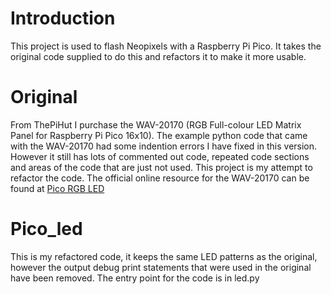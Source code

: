 # Introduction
This project is used to flash Neopixels with a Raspberry Pi Pico. It takes the original code supplied to do this and refactors it to make it more usable.
# Original
From ThePiHut I purchase the  WAV-20170 (RGB Full-colour LED Matrix Panel for Raspberry Pi Pico 16x10). The example python code that came with the WAV-20170 had some indention errors I have fixed in this version. However it still has lots of commented out code, repeated code sections and areas of the code that are just not used. This project is my attempt to refactor the code.
The official online resource for the WAV-20170 can be found at [Pico RGB LED](https://www.waveshare.com/wiki/Pico-RGB-LED)
# Pico_led
This is my refactored code, it keeps the same LED patterns as the original, however the output debug print statements that were used in the original have been removed. The entry point for the code is in led.py

